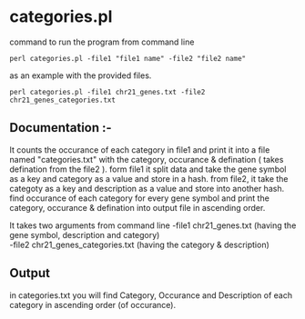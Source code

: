 # categories.pl 

command to run the program from command line
~~~
perl categories.pl -file1 "file1 name" -file2 "file2 name"
~~~
as an example with the provided files.
~~~
perl categories.pl -file1 chr21_genes.txt -file2 chr21_genes_categories.txt
~~~

## Documentation :-
It counts the occurance of each category in file1 and print it into a file named "categories.txt" with the category, occurance & defination ( takes defination from the file2 ). form file1 it split data and take the gene symbol as a key and category as a value and store in a hash. from file2, it take the categoty as a key and description as a value and store into another hash. find occurance of each category for every gene symbol and print the category, occurance & defination into output file in ascending order.

It takes two arguments from command line
-file1 chr21_genes.txt (having the gene symbol, description and category)  
-file2 chr21_genes_categories.txt (having the category & description)

## Output
in categories.txt you will find 
Category, Occurance and Description of each category in ascending order (of occurance).

